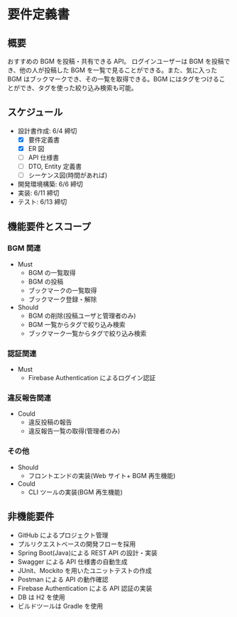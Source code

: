 # 要件定義書

## 概要

おすすめの BGM を投稿・共有できる API。
ログインユーザーは BGM を投稿でき、他の人が投稿した BGM を一覧で見ることができる。また、気に入った BGM はブックマークでき、その一覧を取得できる。BGM にはタグをつけることができ、タグを使った絞り込み検索も可能。

## スケジュール

- 設計書作成: 6/4 締切
  - [x] 要件定義書
  - [x] ER 図
  - [ ] API 仕様書
  - [ ] DTO, Entity 定義書
  - [ ] シーケンス図(時間があれば)
- 開発環境構築: 6/6 締切
- 実装: 6/11 締切
- テスト: 6/13 締切

## 機能要件とスコープ

### BGM 関連

- Must
  - BGM の一覧取得
  - BGM の投稿
  - ブックマークの一覧取得
  - ブックマーク登録・解除
- Should
  - BGM の削除(投稿ユーザと管理者のみ)
  - BGM 一覧からタグで絞り込み検索
  - ブックマーク一覧からタグで絞り込み検索

### 認証関連

- Must
  - Firebase Authentication によるログイン認証

### 違反報告関連

- Could
  - 違反投稿の報告
  - 違反報告一覧の取得(管理者のみ)

### その他

- Should
  - フロントエンドの実装(Web サイト+ BGM 再生機能)
- Could
  - CLI ツールの実装(BGM 再生機能)

## 非機能要件

- GitHub によるプロジェクト管理
- プルリクエストベースの開発フローを採用
- Spring Boot(Java)による REST API の設計・実装
- Swagger による API 仕様書の自動生成
- JUnit、Mockito を用いたユニットテストの作成
- Postman による API の動作確認
- Firebase Authentication による API 認証の実装
- DB は H2 を使用
- ビルドツールは Gradle を使用
